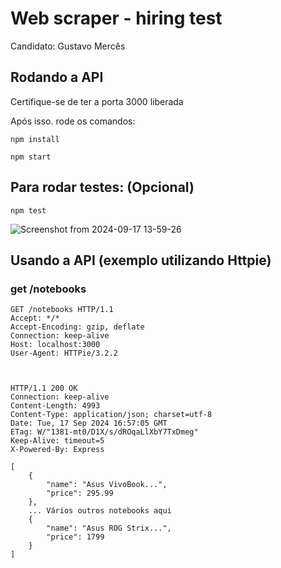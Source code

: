 # Web scraper - hiring test

Candidato: Gustavo Mercês

## Rodando a API

Certifique-se de ter a porta 3000 liberada

Após isso. rode os comandos:

    npm install

    npm start

## Para rodar testes: (Opcional)
    npm test

![Screenshot from 2024-09-17 13-59-26](https://github.com/user-attachments/assets/4ca72e35-03ac-4d6c-b42e-e2377a15b01b)

## Usando a API (exemplo utilizando Httpie)

### get /notebooks

```
GET /notebooks HTTP/1.1
Accept: */*
Accept-Encoding: gzip, deflate
Connection: keep-alive
Host: localhost:3000
User-Agent: HTTPie/3.2.2



HTTP/1.1 200 OK
Connection: keep-alive
Content-Length: 4993
Content-Type: application/json; charset=utf-8
Date: Tue, 17 Sep 2024 16:57:05 GMT
ETag: W/"1381-mt0/D1X/s/dROqaLlXbY7TxDmeg"
Keep-Alive: timeout=5
X-Powered-By: Express

[
    {
        "name": "Asus VivoBook...",
        "price": 295.99
    },
    ... Vários outros notebooks aqui
    {
        "name": "Asus ROG Strix...",
        "price": 1799
    }
]
```
